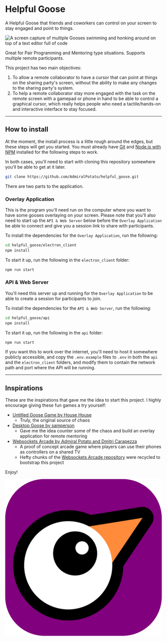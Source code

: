 # Helpful Goose

A Helpful Goose that friends and coworkers can control on your screen to stay engaged and point to things.

![A screen capture of multiple Gooses swimming and honking around on top of a text editor full of code](https://cdn.discordapp.com/attachments/678708714965958657/912316163151761428/helpful_goose-release-lossy_10.gif)

Great for Pair Programming and Mentoring type situations. Supports multiple remote participants.

This project has two main objectives:

1. To allow a remote collaborator to have a cursor that can point at things on the sharing party's screen, without the ability to make any changes to the sharing party's system.
2. To help a remote collaborator stay more engaged with the task on the remote screen with a gamepad or phone in hand to be able to control a graphical cursor, which really helps people who need a tactile/hands-on and interactive interface to stay focused.

----

## How to install
At the moment, the install process is a little rough around the edges, but these steps will get you started. You must already have [Git](http://git-scm.com/) and [Node.js with NPM](https://nodejs.org/) installed for the following steps to work.

In both cases, you'll need to start with cloning this repository somewhere you'll be able to get at it later.
```bash
git clone https://github.com/AdmiralPotato/helpful_goose.git
```

There are two parts to the application.

### Overlay Application

This is the program you'll need run on the computer where you want to have some gooses overlaying on your screen. Please note that you'll also need to start up the `API & Web Server` below before the `Overlay Application` be able to connect and give you a session link to share with participants.

To install the dependencies for the `Overlay Application`, run the following:
```bash
cd helpful_goose/electron_client
npm install
```

To start it up, run the following in the `electron_client` folder:
```bash
npm run start
```

### API & Web Server

You'll need this server up and running for the `Overlay Application` to be able to create a session for participants to join.

To install the dependencies for the `API & Web Server`, run the following:
```bash
cd helpful_goose/api
npm install
```

To start it up, run the following in the `api` folder:
```bash
npm run start
```

If you want this to work over the internet, you'll need to host it somewhere publicly accessible, and copy the `.env.example` files to `.env` in both the `api` and the `electron_client` folders, and modify them to contain the network path and port where the API will be running.

----

## Inspirations

These are the inspirations that gave me the idea to start this project. I highly encourage giving these fun games a try yourself:

- [Untitled Goose Game by House House](https://goose.game/)
  - Truly, the original source of chaos
- [Desktop Goose by samperson](https://samperson.itch.io/desktop-goose)
  - Gave me the idea counter some of the chaos and build an overlay application for remote mentoring
- [Websockets Arcade by Admiral Potato and Dmitri Carapezza](https://admirals-websockets-arcade.glitch.me/)
  - A proof of concept arcade game where players can use their phones as controllers on a shared TV
  - Hefty chunks of the [Websockets Arcade repository](https://github.com/AdmiralPotato/websockets-arcade/) were recycled to bootstrap this project
  
Enjoy!

![The Helpful Goose application icon: A purple background, with a very simple geometric representation of a Goose's head built of only circles and triangles](electron_client/images/helpful_goose-icon.png)
